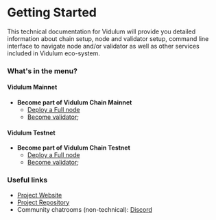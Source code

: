 # Getting Started

This technical documentation for Vidulum will provide you detailed information about chain setup, node and validator setup, command line interface to navigate node and/or validator as well as other services included in Vidulum eco-system.

### What's in the menu?

#### Vidulum Mainnet

- **Become part of Vidulum Chain Mainnet**
  - [Deploy a Full node](./mainnet.md)
  - [Become validator](./mainnet_validator.md#section-3-promote-full-node-to-validator-role);


#### Vidulum Testnet

- **Become part of Vidulum Chain Testnet**
  - [Deploy a Full node](./testnet.md)
  - [Become validator](./testnet_validator.md#section-3-promote-full-node-to-validator-role);


### Useful links

- [Project Website](http://vidulum.app/)
- [Project Repository](https://github.com/vidulum)
- Community chatrooms (non-technical): [Discord](https://discord.gg/hne7Ccq)
